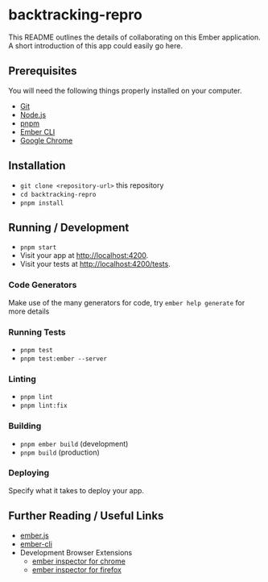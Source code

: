 # backtracking-repro

This README outlines the details of collaborating on this Ember application.
A short introduction of this app could easily go here.

## Prerequisites

You will need the following things properly installed on your computer.

- [Git](https://git-scm.com/)
- [Node.js](https://nodejs.org/)
- [pnpm](https://pnpm.io/)
- [Ember CLI](https://cli.emberjs.com/release/)
- [Google Chrome](https://google.com/chrome/)

## Installation

- `git clone <repository-url>` this repository
- `cd backtracking-repro`
- `pnpm install`

## Running / Development

- `pnpm start`
- Visit your app at [http://localhost:4200](http://localhost:4200).
- Visit your tests at [http://localhost:4200/tests](http://localhost:4200/tests).

### Code Generators

Make use of the many generators for code, try `ember help generate` for more details

### Running Tests

- `pnpm test`
- `pnpm test:ember --server`

### Linting

- `pnpm lint`
- `pnpm lint:fix`

### Building

- `pnpm ember build` (development)
- `pnpm build` (production)

### Deploying

Specify what it takes to deploy your app.

## Further Reading / Useful Links

- [ember.js](https://emberjs.com/)
- [ember-cli](https://cli.emberjs.com/release/)
- Development Browser Extensions
  - [ember inspector for chrome](https://chrome.google.com/webstore/detail/ember-inspector/bmdblncegkenkacieihfhpjfppoconhi)
  - [ember inspector for firefox](https://addons.mozilla.org/en-US/firefox/addon/ember-inspector/)

